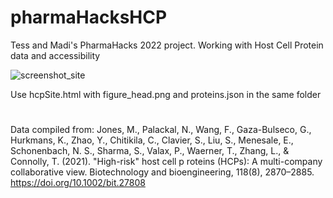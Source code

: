 # pharmaHacksHCP
Tess and Madi's PharmaHacks 2022 project. Working with Host Cell Protein data and accessibility 

![screenshot_site](https://user-images.githubusercontent.com/33359970/160263964-67300a7e-b5cb-4402-a26c-f22342ca70e0.png)


Use hcpSite.html with figure_head.png and proteins.json in the same folder
#
Data compiled from: 
Jones, M., Palackal, N., Wang, F., Gaza-Bulseco, G., Hurkmans, 
	K., Zhao, Y., Chitikila, C., Clavier, S., Liu, S., Menesale, E., 	Schonenbach, N. S., Sharma, S., Valax, P., Waerner, T., 	Zhang, L., & Connolly, T. (2021). "High-risk" host cell p	roteins (HCPs): A multi-company collaborative view. 	Biotechnology and bioengineering, 118(8), 2870–2885. 	https://doi.org/10.1002/bit.27808
